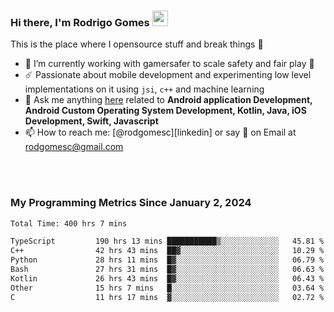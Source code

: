 
### Hi there, I'm Rodrigo Gomes <img src="https://media.giphy.com/media/hvRJCLFzcasrR4ia7z/giphy.gif" width="25px">
This is the place where I opensource stuff and break things 🤣
- 🔭 I’m currently working with gamersafer to scale safety and fair play 💜
- ☄️ Passionate about mobile development and experimenting low level implementations on it using `jsi`, `c++` and machine learning
- 💬 Ask me anything [here](https://github.com/rodgomesc/rodgomesc/issues) related to <b>Android application Development, Android Custom Operating System Development, Kotlin, Java, iOS Development, Swift, Javascript</b>
- 📫 How to reach me: [@rodgomesc][linkedin] or say 👋 on Email at [rodgomesc@gmail.com](mailto:rodgomesc@gmail.com)


<br/>

<!-- 
<picture>
  <img src="/github-metrics.svg" alt="Metrics">
</picture>
-->

</br>

### My Programming Metrics Since January 2, 2024 


<!--START_SECTION:waka-->

```txt
Total Time: 400 hrs 7 mins

TypeScript         190 hrs 13 mins ███████████▒░░░░░░░░░░░░░   45.81 %
C++                42 hrs 43 mins  ██▓░░░░░░░░░░░░░░░░░░░░░░   10.29 %
Python             28 hrs 11 mins  █▓░░░░░░░░░░░░░░░░░░░░░░░   06.79 %
Bash               27 hrs 31 mins  █▓░░░░░░░░░░░░░░░░░░░░░░░   06.63 %
Kotlin             26 hrs 43 mins  █▓░░░░░░░░░░░░░░░░░░░░░░░   06.43 %
Other              15 hrs 7 mins   █░░░░░░░░░░░░░░░░░░░░░░░░   03.64 %
C                  11 hrs 17 mins  ▓░░░░░░░░░░░░░░░░░░░░░░░░   02.72 %
```

<!--END_SECTION:waka-->

